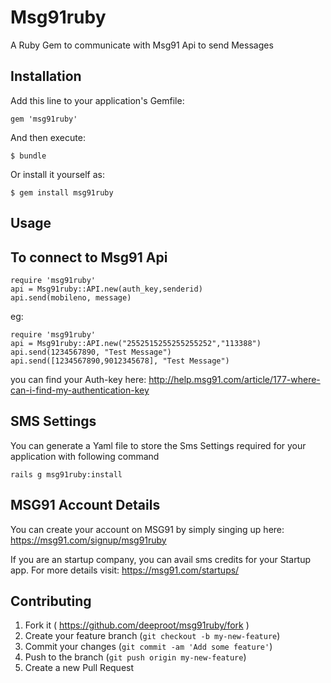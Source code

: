 # Msg91ruby

A Ruby Gem to communicate with Msg91 Api to send Messages

## Installation

Add this line to your application's Gemfile:

    gem 'msg91ruby'

And then execute:

    $ bundle

Or install it yourself as:

    $ gem install msg91ruby

## Usage

## To connect to Msg91 Api

    require 'msg91ruby'
    api = Msg91ruby::API.new(auth_key,senderid)
    api.send(mobileno, message)

eg: 

    require 'msg91ruby'
    api = Msg91ruby::API.new("2552515255255255252","113388")
    api.send(1234567890, "Test Message")
    api.send([1234567890,9012345678], "Test Message")

you can find your Auth-key here:  http://help.msg91.com/article/177-where-can-i-find-my-authentication-key

## SMS Settings

You can generate a Yaml file to store the Sms Settings required for your application with following command

    rails g msg91ruby:install

## MSG91 Account Details

You can create your account on MSG91 by simply singing up here:  https://msg91.com/signup/msg91ruby

If you are an startup company, you can avail sms credits for your Startup app. For more details visit: https://msg91.com/startups/


## Contributing

1. Fork it ( https://github.com/deeproot/msg91ruby/fork )
2. Create your feature branch (`git checkout -b my-new-feature`)
3. Commit your changes (`git commit -am 'Add some feature'`)
4. Push to the branch (`git push origin my-new-feature`)
5. Create a new Pull Request
